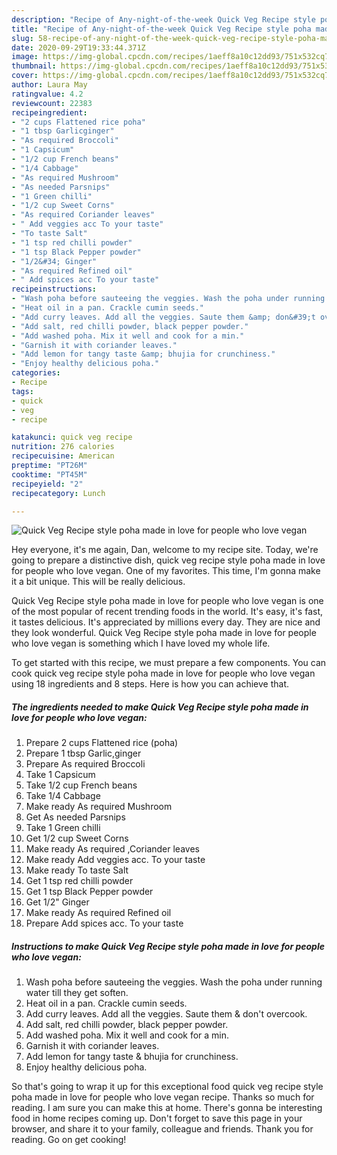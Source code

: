 ```yaml
---
description: "Recipe of Any-night-of-the-week Quick Veg Recipe style poha made in love for people who love vegan"
title: "Recipe of Any-night-of-the-week Quick Veg Recipe style poha made in love for people who love vegan"
slug: 58-recipe-of-any-night-of-the-week-quick-veg-recipe-style-poha-made-in-love-for-people-who-love-vegan
date: 2020-09-29T19:33:44.371Z
image: https://img-global.cpcdn.com/recipes/1aeff8a10c12dd93/751x532cq70/quick-veg-recipe-style-poha-made-in-love-for-people-who-love-vegan-recipe-main-photo.jpg
thumbnail: https://img-global.cpcdn.com/recipes/1aeff8a10c12dd93/751x532cq70/quick-veg-recipe-style-poha-made-in-love-for-people-who-love-vegan-recipe-main-photo.jpg
cover: https://img-global.cpcdn.com/recipes/1aeff8a10c12dd93/751x532cq70/quick-veg-recipe-style-poha-made-in-love-for-people-who-love-vegan-recipe-main-photo.jpg
author: Laura May
ratingvalue: 4.2
reviewcount: 22383
recipeingredient:
- "2 cups Flattened rice poha"
- "1 tbsp Garlicginger"
- "As required Broccoli"
- "1 Capsicum"
- "1/2 cup French beans"
- "1/4 Cabbage"
- "As required Mushroom"
- "As needed Parsnips"
- "1 Green chilli"
- "1/2 cup Sweet Corns"
- "As required Coriander leaves"
- " Add veggies acc To your taste"
- "To taste Salt"
- "1 tsp red chilli powder"
- "1 tsp Black Pepper powder"
- "1/2&#34; Ginger"
- "As required Refined oil"
- " Add spices acc To your taste"
recipeinstructions:
- "Wash poha before sauteeing the veggies. Wash the poha under running water till they get soften."
- "Heat oil in a pan. Crackle cumin seeds."
- "Add curry leaves. Add all the veggies. Saute them &amp; don&#39;t overcook."
- "Add salt, red chilli powder, black pepper powder."
- "Add washed poha. Mix it well and cook for a min."
- "Garnish it with coriander leaves."
- "Add lemon for tangy taste &amp; bhujia for crunchiness."
- "Enjoy healthy delicious poha."
categories:
- Recipe
tags:
- quick
- veg
- recipe

katakunci: quick veg recipe 
nutrition: 276 calories
recipecuisine: American
preptime: "PT26M"
cooktime: "PT45M"
recipeyield: "2"
recipecategory: Lunch

---
```



![Quick Veg Recipe style poha made in love for people who love vegan](https://img-global.cpcdn.com/recipes/1aeff8a10c12dd93/751x532cq70/quick-veg-recipe-style-poha-made-in-love-for-people-who-love-vegan-recipe-main-photo.jpg)

Hey everyone, it's me again, Dan, welcome to my recipe site. Today, we're going to prepare a distinctive dish, quick veg recipe style poha made in love for people who love vegan. One of my favorites. This time, I'm gonna make it a bit unique. This will be really delicious.



Quick Veg Recipe style poha made in love for people who love vegan is one of the most popular of recent trending foods in the world. It's easy, it's fast, it tastes delicious. It's appreciated by millions every day. They are nice and they look wonderful. Quick Veg Recipe style poha made in love for people who love vegan is something which I have loved my whole life.


To get started with this recipe, we must prepare a few components. You can cook quick veg recipe style poha made in love for people who love vegan using 18 ingredients and 8 steps. Here is how you can achieve that.

<!--inarticleads1-->

##### The ingredients needed to make Quick Veg Recipe style poha made in love for people who love vegan:

1. Prepare 2 cups Flattened rice (poha)
1. Prepare 1 tbsp Garlic,ginger
1. Prepare As required Broccoli
1. Take 1 Capsicum
1. Take 1/2 cup French beans
1. Take 1/4 Cabbage
1. Make ready As required Mushroom
1. Get As needed Parsnips
1. Take 1 Green chilli
1. Get 1/2 cup Sweet Corns
1. Make ready As required ,Coriander leaves
1. Make ready  Add veggies acc. To your taste
1. Make ready To taste Salt
1. Get 1 tsp red chilli powder
1. Get 1 tsp Black Pepper powder
1. Get 1/2&#34; Ginger
1. Make ready As required Refined oil
1. Prepare  Add spices acc. To your taste




<!--inarticleads2-->

##### Instructions to make Quick Veg Recipe style poha made in love for people who love vegan:

1. Wash poha before sauteeing the veggies. Wash the poha under running water till they get soften.
1. Heat oil in a pan. Crackle cumin seeds.
1. Add curry leaves. Add all the veggies. Saute them &amp; don&#39;t overcook.
1. Add salt, red chilli powder, black pepper powder.
1. Add washed poha. Mix it well and cook for a min.
1. Garnish it with coriander leaves.
1. Add lemon for tangy taste &amp; bhujia for crunchiness.
1. Enjoy healthy delicious poha.




So that's going to wrap it up for this exceptional food quick veg recipe style poha made in love for people who love vegan recipe. Thanks so much for reading. I am sure you can make this at home. There's gonna be interesting food in home recipes coming up. Don't forget to save this page in your browser, and share it to your family, colleague and friends. Thank you for reading. Go on get cooking!
